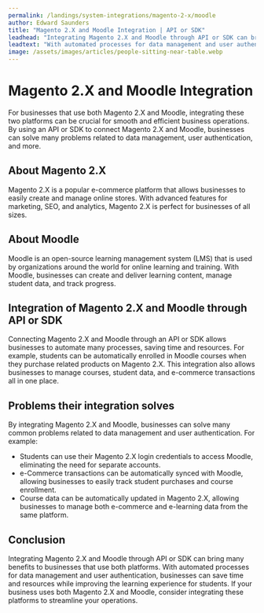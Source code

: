 ```yaml
---
permalink: /landings/system-integrations/magento-2-x/moodle
author: Edward Saunders
title: "Magento 2.X and Moodle Integration | API or SDK"
leadhead: "Integrating Magento 2.X and Moodle through API or SDK can bring many benefits to businesses that use both platforms"
leadtext: "With automated processes for data management and user authentication, businesses can save time and resources while improving the learning experience for students. If your business uses both Magento 2.X and Moodle, consider integrating these platforms to streamline your operations."
image: /assets/images/articles/people-sitting-near-table.webp
---
```

<div class="arttext">	<h1>Magento 2.X and Moodle Integration</h1>
	<p>For businesses that use both Magento 2.X and Moodle, integrating these two platforms can be crucial for smooth and efficient business operations. By using an API or SDK to connect Magento 2.X and Moodle, businesses can solve many problems related to data management, user authentication, and more.</p>
	<h2>About Magento 2.X</h2>
	<p>Magento 2.X is a popular e-commerce platform that allows businesses to easily create and manage online stores. With advanced features for marketing, SEO, and analytics, Magento 2.X is perfect for businesses of all sizes.</p>
	<h2>About Moodle</h2>
	<p>Moodle is an open-source learning management system (LMS) that is used by organizations around the world for online learning and training. With Moodle, businesses can create and deliver learning content, manage student data, and track progress.</p>
	<h2>Integration of Magento 2.X and Moodle through API or SDK</h2>
	<p>Connecting Magento 2.X and Moodle through an API or SDK allows businesses to automate many processes, saving time and resources. For example, students can be automatically enrolled in Moodle courses when they purchase related products on Magento 2.X. This integration also allows businesses to manage courses, student data, and e-commerce transactions all in one place.</p>
	<h2>Problems their integration solves</h2>
	<p>By integrating Magento 2.X and Moodle, businesses can solve many common problems related to data management and user authentication. For example:</p>
	<ul>
		<li>Students can use their Magento 2.X login credentials to access Moodle, eliminating the need for separate accounts.</li>
		<li>e-Commerce transactions can be automatically synced with Moodle, allowing businesses to easily track student purchases and course enrollment.</li>
		<li>Course data can be automatically updated in Magento 2.X, allowing businesses to manage both e-commerce and e-learning data from the same platform.</li>
	</ul>
	<h2>Conclusion</h2>
	<p>Integrating Magento 2.X and Moodle through API or SDK can bring many benefits to businesses that use both platforms. With automated processes for data management and user authentication, businesses can save time and resources while improving the learning experience for students. If your business uses both Magento 2.X and Moodle, consider integrating these platforms to streamline your operations.</p>
</div>